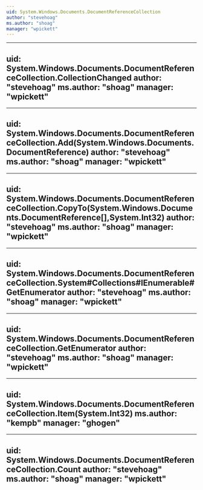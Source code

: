 ```yaml
---
uid: System.Windows.Documents.DocumentReferenceCollection
author: "stevehoag"
ms.author: "shoag"
manager: "wpickett"
---
```


---
uid: System.Windows.Documents.DocumentReferenceCollection.CollectionChanged
author: "stevehoag"
ms.author: "shoag"
manager: "wpickett"
---

---
uid: System.Windows.Documents.DocumentReferenceCollection.Add(System.Windows.Documents.DocumentReference)
author: "stevehoag"
ms.author: "shoag"
manager: "wpickett"
---

---
uid: System.Windows.Documents.DocumentReferenceCollection.CopyTo(System.Windows.Documents.DocumentReference[],System.Int32)
author: "stevehoag"
ms.author: "shoag"
manager: "wpickett"
---

---
uid: System.Windows.Documents.DocumentReferenceCollection.System#Collections#IEnumerable#GetEnumerator
author: "stevehoag"
ms.author: "shoag"
manager: "wpickett"
---

---
uid: System.Windows.Documents.DocumentReferenceCollection.GetEnumerator
author: "stevehoag"
ms.author: "shoag"
manager: "wpickett"
---

---
uid: System.Windows.Documents.DocumentReferenceCollection.Item(System.Int32)
ms.author: "kempb"
manager: "ghogen"
---

---
uid: System.Windows.Documents.DocumentReferenceCollection.Count
author: "stevehoag"
ms.author: "shoag"
manager: "wpickett"
---
